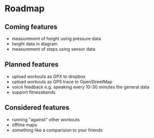 # Roadmap

## Coming features

- measurement of height using pressure data
- height data in diagram
- measurement of steps using sensor data

## Planned features

- upload workouts as GPX to dropbox
- upload workouts as GPS trace to OpenStreetMap
- voice feedback e.g. speaking every 10-30 minutes the general data
- support fitnessbands

## Considered features

- running "against" other workouts
- offline maps
- something like a comparision to your friends